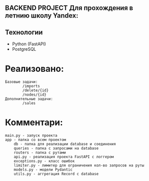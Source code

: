 ## BACKEND PROJECT Для прохождения в летнию школу Yandex:
## Технологии

* Python (FastAPI)
* PostgreSQL

# Реализовано:
    Базовые задачи:
            /imports
            /delete/{id}
            /nodes/{id}
    Дополнительные задачи:
            /sales

# Комментари:
    main.py - запуск проекта
    app - папка со всем проектом
        db - папка для реализации database и соединения
        queries - папка с запросами на database
        routers - папка с рутами 
        api.py - реализация проекта FastAPI c логгером
        exceptions.py - класс ошибок
        limiter.py - лимитер для ограничения кол-во запросов на руты
        models.py - модели Pydantic
        utils.py - аггрегация Record c database